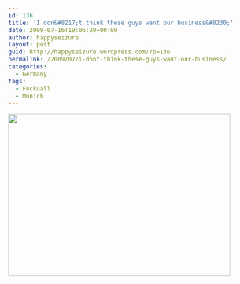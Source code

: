 ```yaml
---
id: 136
title: 'I don&#8217;t think these guys want our business&#8230;'
date: 2009-07-16T19:06:20+00:00
author: happyseizure
layout: post
guid: http://happyseizure.wordpress.com/?p=136
permalink: /2009/07/i-dont-think-these-guys-want-our-business/
categories:
  - Germany
tags:
  - Fuckuall
  - Munich
---
```

[<img class="aligncenter" title="Fuckuall" src="http://img.photobucket.com/albums/v236/mikezero/praguemunichbern/IMG_0974.jpg" alt="" width="451" height="330" />](http://img.photobucket.com/albums/v236/mikezero/praguemunichbern/IMG_0974.jpg)